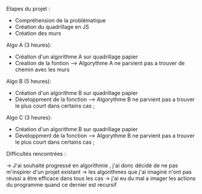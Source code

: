 Etapes du projet  : 

- Compréhension de la problématique
- Création du quadrillage en JS
- Création des murs 


Algo A (3 heures): 

- Création d'un algorithme A sur quadrillage papier 
- Creation de la fontion
--> Algorythme A ne parvient pas a trouver de chemin avec les murs 

Algo B (5 heures): 

- Création d'un algorithme B sur quadrillage papier 
- Développment de la fonction
--> Algorythme B ne parvient pas a trouver le plus court dans certains cas ;

Algo C (3 heures): 


- Création d'un algorithme B sur quadrillage papier 
- Développment de la fonction
--> Algorythme B ne parvient pas a trouver le plus court dans certains cas ;



Difficultés rencontrées : 

-> J'ai souhaité progressé en algorithmie , j'ai donc décidé de ne pas m'inspirer d'un projet existant
-> les algorithmes que j'ai imaginé n'ont pas réussi a être efficace dans tous les cas
-> j'ai eu du mal a imager les actions du programme quand ce dernier est recursif


